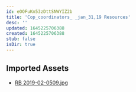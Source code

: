 ```yaml
---
id: eOOFuKn53zDttSNWYIZ2b
title: 'Cop_coordinators_ _jan_31,19 Resources'
desc: ''
updated: 1645225706388
created: 1645225706388
stub: false
isDir: true
---
```

## Imported Assets
- [RB 2019-02-0509.jpg](/assets/rb-2019-02-0509.jpg)
